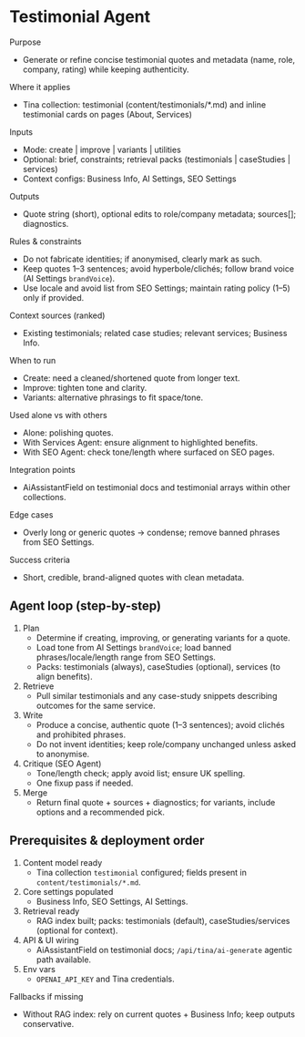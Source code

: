 # Testimonial Agent

Purpose
- Generate or refine concise testimonial quotes and metadata (name, role, company, rating) while keeping authenticity.

Where it applies
- Tina collection: testimonial (content/testimonials/*.md) and inline testimonial cards on pages (About, Services)

Inputs
- Mode: create | improve | variants | utilities
- Optional: brief, constraints; retrieval packs (testimonials | caseStudies | services)
- Context configs: Business Info, AI Settings, SEO Settings

Outputs
- Quote string (short), optional edits to role/company metadata; sources[]; diagnostics.

Rules & constraints
- Do not fabricate identities; if anonymised, clearly mark as such.
- Keep quotes 1–3 sentences; avoid hyperbole/clichés; follow brand voice (AI Settings `brandVoice`).
- Use locale and avoid list from SEO Settings; maintain rating policy (1–5) only if provided.

Context sources (ranked)
- Existing testimonials; related case studies; relevant services; Business Info.

When to run
- Create: need a cleaned/shortened quote from longer text.
- Improve: tighten tone and clarity.
- Variants: alternative phrasings to fit space/tone.

Used alone vs with others
- Alone: polishing quotes.
- With Services Agent: ensure alignment to highlighted benefits.
- With SEO Agent: check tone/length where surfaced on SEO pages.

Integration points
- AiAssistantField on testimonial docs and testimonial arrays within other collections.

Edge cases
- Overly long or generic quotes → condense; remove banned phrases from SEO Settings.

Success criteria
- Short, credible, brand-aligned quotes with clean metadata.

## Agent loop (step-by-step)
1) Plan
	- Determine if creating, improving, or generating variants for a quote.
	- Load tone from AI Settings `brandVoice`; load banned phrases/locale/length range from SEO Settings.
	- Packs: testimonials (always), caseStudies (optional), services (to align benefits).
2) Retrieve
	- Pull similar testimonials and any case-study snippets describing outcomes for the same service.
3) Write
	- Produce a concise, authentic quote (1–3 sentences); avoid clichés and prohibited phrases.
	- Do not invent identities; keep role/company unchanged unless asked to anonymise.
4) Critique (SEO Agent)
	- Tone/length check; apply avoid list; ensure UK spelling.
	- One fixup pass if needed.
5) Merge
	- Return final quote + sources + diagnostics; for variants, include options and a recommended pick.

## Prerequisites & deployment order
1) Content model ready
	- Tina collection `testimonial` configured; fields present in `content/testimonials/*.md`.
2) Core settings populated
	- Business Info, SEO Settings, AI Settings.
3) Retrieval ready
	- RAG index built; packs: testimonials (default), caseStudies/services (optional for context).
4) API & UI wiring
	- AiAssistantField on testimonial docs; `/api/tina/ai-generate` agentic path available.
5) Env vars
	- `OPENAI_API_KEY` and Tina credentials.

Fallbacks if missing
- Without RAG index: rely on current quotes + Business Info; keep outputs conservative.
